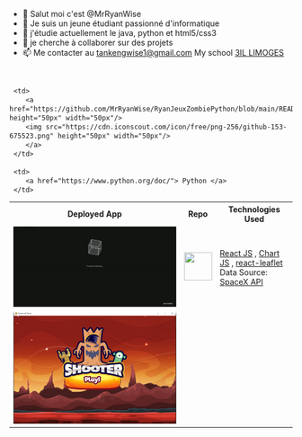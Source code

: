- 👋 Salut moi c'est  @MrRyanWise
- 👀 Je suis un jeune étudiant passionné d'informatique 
- 🌱 j'étudie actuellement le java, python et  html5/css3
- 💞️ je cherche à collaborer sur des projets  
- 📫 Me contacter au  tankengwise1@gmail.com
My school <a href="https://www.3il-ingenieurs.fr">3IL LIMOGES</a>

<br/>
<table>
  <tr>
    <th><b><center>Deployed App</center></b></th>
    <th><b><center>Repo</center></b></th>  
    <th><b><center>Technologies Used</center></b></th>
  </tr>
  
  <tr>
    <td><img src="https://github.com/MrRyanWise/RyanSpace-X-Dashboard/raw/main/src/Assets/Space%20X.gif"/></td>
    <td><a href="https://github.com/MrRyanWise/RyanSpace-X-Dashboard"><img src="https://cdn.iconscout.com/icon/free/png-256/github-153-675523.png" height="50px" width="50px"/></a></td>
    <td>  
          <a href="https://reactjs.org">React JS</a> , 
          <a href="https://react-chartjs-2.js.org">Chart JS</a> , 
          <a href="https://react-leaflet.js.org">react-leaflet</a> 
      <br/>Data Source: <a href="https://github.com/r-spacex/SpaceX-API">SpaceX API</a>
    </td>
  </tr>
  
   <tr>
     <td>
       <img src="https://github.com/MrRyanWise/RyanJeuxZombiePython/raw/main/Assets/Accueil.png" />  
     </td>
                                                                                                                      
     <td>
        <a href="https://github.com/MrRyanWise/RyanJeuxZombiePython/blob/main/README.md" height="50px" width="50px"/>
        <img src="https://cdn.iconscout.com/icon/free/png-256/github-153-675523.png" height="50px" width="50px"/>
        </a>
     </td>
                                                                                                               
     <td>
        <a href="https://www.python.org/doc/"> Python </a> 
     </td>
   </tr>
   
</table> 
